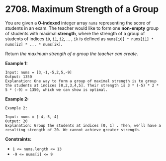 # 2708. Maximum Strength of a Group

You are given a **0-indexed** integer array `nums` representing the score of students in an exam. The teacher would like to form one **non-empty** group of students with maximal **strength**, where the strength of a group of students of indices `i0`, `i1`, `i2`, ... , `ik` is defined as `nums[i0] * nums[i1] * nums[i2] * ... * nums[ik]`.

Return *the maximum strength of a group the teacher can create*.

**Example 1:**

```()
Input: nums = [3,-1,-5,2,5,-9]
Output: 1350
Explanation: One way to form a group of maximal strength is to group the students at indices [0,2,3,4,5]. Their strength is 3 * (-5) * 2 * 5 * (-9) = 1350, which we can show is optimal.
```

**Example 2:**

```()
Example 2:

Input: nums = [-4,-5,-4]
Output: 20
Explanation: Group the students at indices [0, 1] . Then, we’ll have a resulting strength of 20. We cannot achieve greater strength.
```

**Constraints:**

- `1 <= nums.length <= 13`
- `-9 <= nums[i] <= 9`
